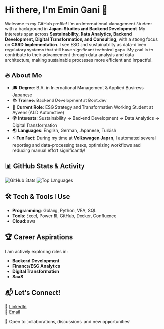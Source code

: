 # Hi there, I'm Emin Gani 👋

Welcome to my GitHub profile! I'm an International Management Student with a background in **Japan-Studies and Backend Development**. My interests span across **Sustainability, Data Analytics, Backend Development, Digital Transformation, and Consulting**, with a strong focus on **CSRD Implementation**. I see ESG and sustainability as data-driven regulatory systems that still have significant technical gaps. My goal is to contribute to their advancement through data analysis and data architecture, making sustainable processes more efficient and impactful.

## 🔥 About Me
- 🎓 **Degree**: B.A. in International Management & Applied Business Japanese
- 📚 **Trainee**: Backend Development at Boot.dev
- 💼 **Current Role**: ESG Strategy and Transformation Working Student at Ayvens (ALD Automotive)
- 🌍 **Interests**: Sustainability → Backend Development → Data Analytics → Digital Transformation
- 🌏 **Languages**: English, German, Japanese, Turkish
- ⚡ **Fun Fact**: During my time at **Volkswagen Japan**, I automated several reporting and data-processing tasks, optimizing workflows and reducing manual effort significantly!

## 📊 GitHub Stats & Activity
![GitHub Stats](https://github-readme-stats.vercel.app/api?username=Plymouther&show_icons=true&theme=dark&bg_color=1e1e1e&hide=stars,contribs&hide_title=true)
![Top Languages](https://github-readme-stats.vercel.app/api/top-langs?username=Plymouther&show_icons=true&locale=en&layout=compact&theme=dark&bg_color=1e1e1e&hide=html)

## 🛠️ Tech & Tools I Use
- **Programming**: Golang, Python, VBA, SQL
- **Tools**: Excel, Power BI, GitHub, Docker, Confluence
- **Cloud**: aws

## 🏆 Career Aspirations
I am actively exploring roles in:
- **Backend Development**
- **Finance/ESG Analytics**
- **Digital Transformation**
- **SaaS**

## 📬 Let's Connect!
💼 [LinkedIn](https://www.linkedin.com/in/emin-gani-1623b3236)  
📧 [Email](mailto:gani.emin.bewerbungen@hotmail.com)  

🚀 Open to collaborations, discussions, and new opportunities!
